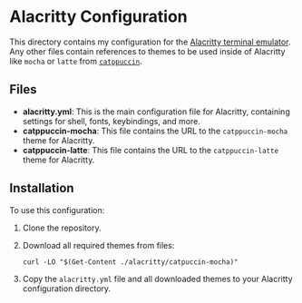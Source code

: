 # Alacritty Configuration

This directory contains my configuration for the [Alacritty terminal emulator](https://alacritty.org/).
Any other files contain references to themes to be used inside of Alacritty like
`mocha` or `latte` from [`catppuccin`](https://github.com/catppuccin/alacritty).

## Files

- **alacritty.yml**: This is the main configuration file for Alacritty, containing
settings for shell, fonts, keybindings, and more.
- **catppuccin-mocha**: This file contains the URL to the `catppuccin-mocha` theme
for Alacritty.
- **catppuccin-latte**: This file contains the URL to the `catppuccin-latte` theme
for Alacritty.

## Installation

To use this configuration:

1. Clone the repository.
2. Download all required themes from files:

    ```pwsh
    curl -LO "$(Get-Content ./alacritty/catpuccin-mocha)"
    ```

3. Copy the `alacritty.yml` file and all downloaded themes to your Alacritty
configuration directory.
